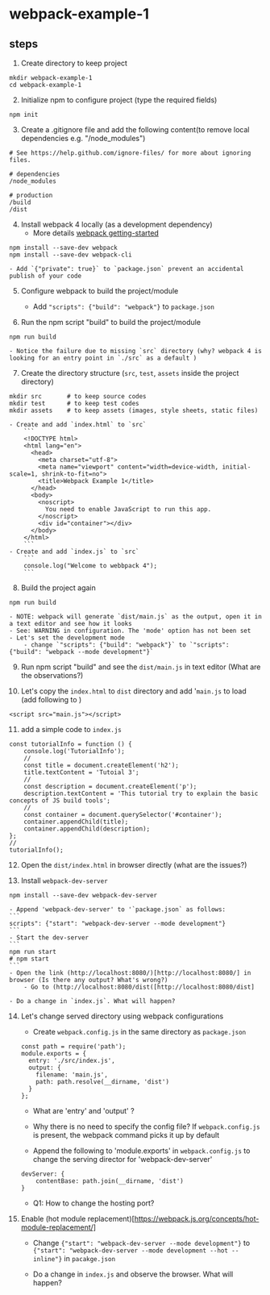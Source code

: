 # webpack-example-1


## steps

1. Create directory to keep project
```
mkdir webpack-example-1  
cd webpack-example-1
```

2. Initialize npm to configure project (type the required fields)
```
npm init
```

3. Create a .gitignore file and add the following content(to remove local dependencies e.g. "/node_modules")
```
# See https://help.github.com/ignore-files/ for more about ignoring files.

# dependencies
/node_modules

# production
/build
/dist
```

4. Install webpack 4 locally (as a development dependency)
	- More details [webpack getting-started](https://webpack.js.org/guides/getting-started/)
```
npm install --save-dev webpack
npm install --save-dev webpack-cli
```
	- Add `{"private": true}` to `package.json` prevent an accidental publish of your code

5. Configure webpack to build the project/module
	- Add `"scripts": {"build": "webpack"}` to `package.json`

6. Run the npm script "build" to build the project/module
```
npm run build
```
	- Notice the failure due to missing `src` directory (why? webpack 4 is looking for an entry point in `./src` as a default )

7. Create the directory structure (`src`, `test`, `assets` inside the project directory)
```
mkdir src  		# to keep source codes
mkdir test 		# to keep test codes
mkdir assets	# to keep assets (images, style sheets, static files)
```
	- Create and add `index.html` to `src`
		```
		<!DOCTYPE html>
		<html lang="en">
		  <head>
		    <meta charset="utf-8">
		    <meta name="viewport" content="width=device-width, initial-scale=1, shrink-to-fit=no">
		    <title>Webpack Example 1</title>
		  </head>
		  <body>
		    <noscript>
		      You need to enable JavaScript to run this app.
		    </noscript>
		    <div id="container"></div>
		  </body>
		</html>
		```
	- Create and add `index.js` to `src`
		```
		console.log("Welcome to webbpack 4");
		```

8. Build the project again
```
npm run build
```

	- NOTE: webpack will generate `dist/main.js` as the output, open it in a text editor and see how it looks
	- See: WARNING in configuration. The 'mode' option has not been set
	- Let's set the development mode
		- change `"scripts": {"build": "webpack"}` to `"scripts": {"build": "webpack --mode development"}`

9. Run npm script "build" and see the `dist/main.js` in text editor (What are the observations?)

10. Let's copy the `index.html` to `dist` directory and add '`main.js` to load (add following to <body>)
```
<script src="main.js"></script>
```
11. add a simple code to `index.js`
```
const tutorialInfo = function () {
	console.log('TutorialInfo');
	//
	const title = document.createElement('h2');
	title.textContent = 'Tutoial 3';
	//
	const description = document.createElement('p');
	description.textContent = 'This tutorial try to explain the basic concepts of JS build tools';
	//
	const container = document.querySelector('#container');
	container.appendChild(title);
	container.appendChild(description);
};
//
tutorialInfo();
```	

12. Open the `dist/index.html` in browser directly (what are the issues?)

13. Install `webpack-dev-server`
```
npm install --save-dev webpack-dev-server
```

	- Append 'webpack-dev-server' to '`package.json` as follows:
	```
	scripts": {"start": "webpack-dev-server --mode development"}
	```
	- Start the dev-server
	```
	npm run start
	# npm start
	```
	- Open the link (http://localhost:8080/)[http://localhost:8080/] in browser (Is there any output? What's wrong?)
		- Go to (http://localhost:8080/dist([http://localhost:8080/dist]

	- Do a change in `index.js`. What will happen?

14. Let's change served directory using webpack configurations
	- Create `webpack.config.js` in the same directory as `package.json`

	```
	const path = require('path');
	module.exports = {
	  entry: './src/index.js',
	  output: {
	    filename: 'main.js',
	    path: path.resolve(__dirname, 'dist')
	  }
	};
	```
	- What are 'entry' and 'output' ?
	- Why there is no need to specify the config file? If `webpack.config.js` is present, the webpack command picks it up by default

	- Append the following to 'module.exports' in `webpack.config.js` to change the serving director for 'webpack-dev-server'
	```
	devServer: {
		contentBase: path.join(__dirname, 'dist')
	}
	```
	- Q1: How to change the hosting port?

15. Enable (hot module replacement)[https://webpack.js.org/concepts/hot-module-replacement/]
	- Change `{"start": "webpack-dev-server --mode development"}` to `{"start": "webpack-dev-server --mode development --hot --inline"}` in `pacakge.json`

	- Do a change in `index.js` and observe the browser. What will happen?


